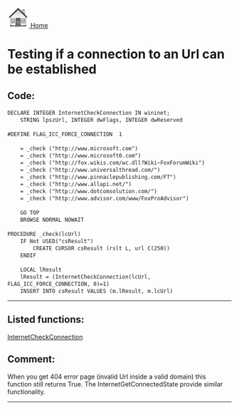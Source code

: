 [<img src="../images/home.png"> Home ](https://github.com/VFPX/Win32API)  

# Testing if a connection to an Url can be established

## Code:
```foxpro  
DECLARE INTEGER InternetCheckConnection IN wininet;
	STRING lpszUrl, INTEGER dwFlags, INTEGER dwReserved

#DEFINE FLAG_ICC_FORCE_CONNECTION  1

	= _check ("http://www.microsoft.com")
	= _check ("http://www.microsoft0.com")
	= _check ("http://fox.wikis.com/wc.dll?Wiki~FoxForumWiki")
	= _check ("http://www.universalthread.com/")
	= _check ("http://www.pinnaclepublishing.com/FT")
	= _check ("http://www.allapi.net/")
	= _check ("http://www.dotcomsolution.com/")
	= _check ("http://www.advisor.com/www/FoxProAdvisor")
	
	GO TOP
	BROWSE NORMAL NOWAIT

PROCEDURE _check(lcUrl)
	IF Not USED("csResult")
		CREATE CURSOR csResult (rslt L, url C(250))
	ENDIF
	
	LOCAL lResult
	lResult = (InternetCheckConnection(lcUrl, FLAG_ICC_FORCE_CONNECTION, 0)=1)
	INSERT INTO csResult VALUES (m.lResult, m.lcUrl)  
```  
***  


## Listed functions:
[InternetCheckConnection](../libraries/wininet/InternetCheckConnection.md)  

## Comment:
When you get 404 error page (invalid Url inside a valid domain) this function still returns True. The InternetGetConnectedState provide similar functionality.  
  
***  

